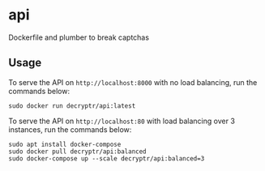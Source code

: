 # api

Dockerfile and plumber to break captchas

## Usage

To serve the API on `http://localhost:8000` with no load balancing, run the
commands below:

```
sudo docker run decryptr/api:latest
```

To serve the API on `http://localhost:80` with load balancing over 3 instances,
run the commands below:

```
sudo apt install docker-compose
sudo docker pull decryptr/api:balanced
sudo docker-compose up --scale decryptr/api:balanced=3
```
